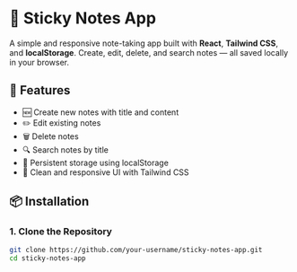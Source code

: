 # 📝 Sticky Notes App

A simple and responsive note-taking app built with **React**, **Tailwind CSS**, and **localStorage**. Create, edit, delete, and search notes — all saved locally in your browser.

## 🚀 Features

- 🆕 Create new notes with title and content
- ✏️ Edit existing notes
- 🗑️ Delete notes
- 🔍 Search notes by title
- 💾 Persistent storage using localStorage
- 🎨 Clean and responsive UI with Tailwind CSS

## 📦 Installation

### 1. Clone the Repository

```bash
git clone https://github.com/your-username/sticky-notes-app.git
cd sticky-notes-app
```
